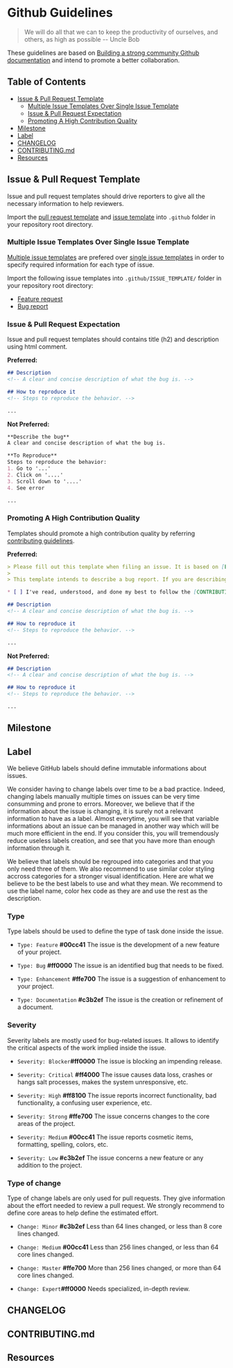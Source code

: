 # Github Guidelines

> We will do all that we can to keep the productivity of ourselves, and others, as high as possible -- Uncle Bob

These guidelines are based on [Building a strong community Github documentation](https://help.github.com/categories/building-a-strong-community/) and intend to promote a better collaboration.

## Table of Contents

* [Issue & Pull Request Template](#issue--pull-request-template)
	* [Multiple Issue Templates Over Single Issue Template](#multiple-issue-template-over-single-issue-template)
	* [Issue & Pull Request Expectation](#issue--pull-request-expectation)
	* [Promoting A High Contribution Quality](#promoting-a-high-contribution-quality)
* [Milestone](#milestone)
* [Label](#label)
* [CHANGELOG](#changelog)
* [CONTRIBUTING.md](#contributingmd)
* [Resources](#resources)

## Issue & Pull Request Template

Issue and pull request templates should drive reporters to give all the necessary information to help reviewers.

Import the [pull request template](/Templates/pull_request_template.md) and [issue template](/Templates/issue_template.md) into `.github` folder in your repository root directory.

### Multiple Issue Templates Over Single Issue Template

[Multiple issue templates](https://help.github.com/articles/about-issue-and-pull-request-templates/) are prefered over [single issue templates](https://help.github.com/articles/manually-creating-a-single-issue-template-for-your-repository/) in order to specify required information for each type of issue.

Import the following issue templates into `.github/ISSUE_TEMPLATE/` folder in your repository root directory:

- [Feature request](/Templates/ISSUE_TEMPLATE/feature-request.md)
- [Bug report](/Templates/ISSUE_TEMPLATE/bug-report.md)

### Issue & Pull Request Expectation

Issue and pull request templates should contains title (h2) and description using html comment.

**Preferred:**
```markdown
## Description
<!-- A clear and concise description of what the bug is. -->

## How to reproduce it
<!-- Steps to reproduce the behavior. -->

...
```

**Not Preferred:**
```markdown
**Describe the bug**
A clear and concise description of what the bug is.

**To Reproduce**
Steps to reproduce the behavior:
1. Go to '...'
2. Click on '....'
3. Scroll down to '....'
4. See error

...
```

### Promoting A High Contribution Quality

Templates should promote a high contribution quality by referring [contributing guidelines](#contibutingmd).

**Preferred:**
```markdown
> Please fill out this template when filing an issue. It is based on [Excelsior Family Github guidelines](https://github.com/ExcelsiorFamily/github-guidelines).
>
> This template intends to describe a bug report. If you are describing a non existing feature, please use the [feature request template](https://github.com/ExcelsiorFamily/github-guidelines/issues/new?template=feature-request.md).

* [ ] I've read, understood, and done my best to follow the [CONTRIBUTING guidelines](/CONTRIBUTING.md).

## Description
<!-- A clear and concise description of what the bug is. -->

## How to reproduce it
<!-- Steps to reproduce the behavior. -->

...
```

**Not Preferred:**
```markdown
## Description
<!-- A clear and concise description of what the bug is. -->

## How to reproduce it
<!-- Steps to reproduce the behavior. -->

...
```

## Milestone

## Label

We believe GitHub labels should define immutable informations about issues. 

We consider having to change labels over time to be a bad practice. Indeed, changing labels manually multiple times on issues can be very time consumming and prone to errors. Moreover, we believe that if the information about the issue is changing, it is surely not a relevant information to have as a label. Almost everytime, you will see that variable informations about an issue can be managed in another way which will be much more efficient in the end. If you consider this, you will tremendously reduce useless labels creation, and see that you have more than enough information through it. 

We believe that labels should be regrouped into categories and that you only need three of them. We also recommend to use similar color styling accross categories for a stronger visual identification.
Here are what we believe to be the best labels to use and what they mean. 
We recommend to use the label name, color hex code as they are and use the rest as the description.

### Type

Type labels should be used to define the type of task done inside the issue.

- `Type: Feature` **#00cc41**
The issue is the development of a new feature of your project.

- `Type: Bug` **#ff0000**
The issue is an identified bug that needs to be fixed.

- `Type: Enhancement` **#ffe700**
The issue is a suggestion of enhancement to your project.

- `Type: Documentation` **#c3b2ef**
The issue is the creation or refinement of a document.

### Severity

Severity labels are mostly used for bug-related issues. It allows to identify the critical aspects of the work implied inside the issue.

- `Severity: Blocker`**#ff0000**
The issue is blocking an impending release.

- `Severity: Critical` **#ff4000**
The issue causes data loss, crashes or hangs salt processes, makes the system unresponsive, etc.

- `Severity: High` **#ff8100**
The issue reports incorrect functionality, bad functionality, a confusing user experience, etc.

- `Severity: Strong` **#ffe700**
The issue concerns changes to the core areas of the project.

- `Severity: Medium` **#00cc41**
The issue reports cosmetic items, formatting, spelling, colors, etc.

- `Severity: Low` **#c3b2ef**
The issue concerns a new feature or any addition to the project.

### Type of change

Type of change labels are only used for pull requests. They give information about the effort needed to review a pull request. We strongly recommend to define core areas to help define the estimated effort.

- `Change: Minor` **#c3b2ef**
Less than 64 lines changed, or less than 8 core lines changed.

- `Change: Medium` **#00cc41**
Less than 256 lines changed, or less than 64 core lines changed.

- `Change: Master` **#ffe700**
More than 256 lines changed, or more than 64 core lines changed.

- `Change: Expert`**#ff0000**
Needs specialized, in-depth review.

## CHANGELOG

## CONTRIBUTING.md

## Resources
